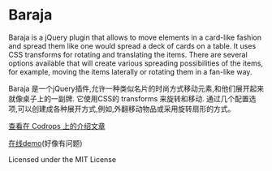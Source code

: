 
Baraja
=========

Baraja is a jQuery plugin that allows to move elements in a card-like fashion and spread them like one would spread a deck of cards on a table. It uses CSS transforms for rotating and translating the items. There are several options available that will create various spreading possibilities of the items, for example, moving the items laterally or rotating them in a fan-like way.

Baraja 是一个jQuery插件,允许一种类似名片的时尚方式移动元素,和他们展开起来就像桌子上的一副牌. 它使用CSS的 transforms 来旋转和移动. 通过几个配置选项,可以创建成各种展开方式,例如,外翻移动物品或采用旋转扇形的方式。


[查看在 Codrops 上的介绍文章](http://tympanus.net/codrops/?p=12050)

[在线demo](http://tympanus.net/Development/Baraja/)(好像有问题)

Licensed under the MIT License
